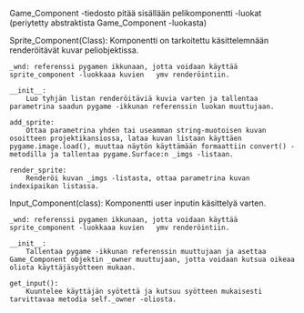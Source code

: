 Game_Component -tiedosto pitää sisällään pelikomponentti -luokat (periytetty abstraktista Game_Component -luokasta)

Sprite_Component(Class):
    Komponentti on tarkoitettu käsittelemnään renderöitävät kuvar peliobjektissa.

    _wnd: referenssi pygamen ikkunaan, jotta voidaan käyttää sprite_component -luokkaaa kuvien   ymv renderöintiin.
    
    __init__:
        Luo tyhjän listan renderöitäviä kuvia varten ja tallentaa parametrina saadun pygame -ikkunan referenssin luokan muuttujaan.
    
    add_sprite:
        Ottaa parametrina yhden tai useamman string-muotoisen kuvan osoitteen projektikansiossa, lataa kuvan listaan käyttäen pygame.image.load(), muuttaa näytön käyttämään formaattiin convert() -metodilla ja tallentaa pygame.Surface:n _imgs -listaan.

    render_sprite:
        Renderöi kuvan _imgs -listasta, ottaa parametrina kuvan indexipaikan listassa.

Input_Component(class):
    Komponentti user inputin käsittelyä varten.

    _wnd: referenssi pygamen ikkunaan, jotta voidaan käyttää sprite_component -luokkaaa kuvien   ymv renderöintiin.

    __init__:
        Tallentaa pygame -ikkunan referenssin muuttujaan ja asettaa Game_Component objektin _owner muuttujaan, jotta voidaan kutsua oikeaa oliota käyttäjäsyötteen mukaan.

    get_input():
        Kuuntelee käyttäjän syötettä ja kutsuu syötteen mukaisesti tarvittavaa metodia self._owner -oliosta.